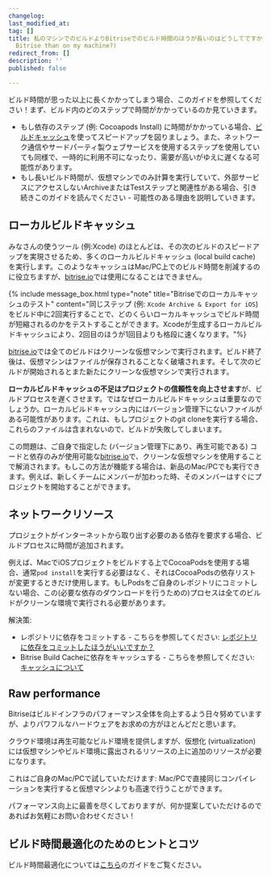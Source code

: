 ```yaml
---
changelog:
last_modified_at:
tag: []
title: 私のマシンでのビルドよりBitriseでのビルド時間のほうが長いのはどうしてですか？ (Why does my build take longer on
  Bitrise than on my machine?)
redirect_from: []
description: ''
published: false

---
```

ビルド時間が思った以上に長くかかってしまう場合、このガイドを参照してください！まず、ビルド内のどのステップで時間がかかっているのか見ていきます。

* もし依存のステップ (例: Cocoapods Install) に時間がかかっている場合、[ビルドキャッシュ](/jp/caching/about-caching/)を使ってスピードアップを図りましょう。また、ネットワーク通信やサードパーティ製ウェブサービスを使用するステップを使用していても同様で、一時的に利用不可になったり、需要が高いがゆえに遅くなる可能性があります。
* もし長いビルド時間が、仮想マシンでのみ計算を実行していて、外部サービスにアクセスしないArchiveまたはTestステップと関連性がある場合、引き続きこのガイドを読んでください - 可能性のある理由を説明していきます。

## ローカルビルドキャッシュ

みなさんの使うツール (例:Xcode) のほとんどは、その次のビルドのスピードアップを実現させるため、多くのローカルビルドキャッシュ (local build cache) を実行します。このようなキャッシュはMac/PC上でのビルド時間を削減するのに役立ちますが、[bitrise.io](https://www.bitrise.io)では使用になることはできません。

{% include message_box.html type="note" title="Bitriseでのローカルキャッシュのテスト" content="同じステップ (例: `Xcode Archive & Export for iOS`) をビルド中に2回実行することで、どのくらいローカルキャッシュでビルド時間が短縮されるのかをテストすることができます。Xcodeが生成するローカルビルドキャッシュにより、2回目のほうが1回目よりも格段に速くなります。"%}

[bitrise.io](https://www.bitrise.io)では全てのビルドはクリーンな仮想マシンで実行されます。ビルド終了後は、仮想マシンはファイルが保存されることなく破壊されます。そして次のビルドが開始されるとまた新たにクリーンな仮想マシンで実行されます。

**ローカルビルドキャッシュの不足はプロジェクトの信頼性を向上させます**が、ビルドプロセスを遅くさせます。ではなぜローカルビルドキャッシュは重要なのでしょうか。ローカルビルドキャッシュ内にはバージョン管理下にないファイルがある可能性があります。これは、もしプロジェクトのgit cloneを実行する場合、これらのファイルは含まれないので、ビルドが失敗してしまいます。

この問題は、ご自身で指定した (バージョン管理下にあり、再生可能である) コードと依存のみが使用可能な[bitrise.io](https://www.bitrise.io)で、クリーンな仮想マシンを使用することで解消されます。もしこの方法が機能する場合は、新品のMac/PCでも実行できます。例えば、新しくチームにメンバーが加わった時、そのメンバーはすぐにプロジェクトを開始することができます。

## ネットワークリソース

プロジェクトがインターネットから取り出す必要のある依存を要求する場合、ビルドプロセスに時間が追加されます。

例えば、MacでiOSプロジェクトをビルドする上でCocoaPodsを使用する場合、通常`pod install`を実行する必要はなく、それはCocoaPodsの依存リストが変更するときだけ使用します。もしPodsをご自身のレポジトリにコミットしない場合、この(必要な依存のダウンロードを行うための)プロセスは全てのビルドがクリーンな環境で実行される必要があります。

解決策:

* レポジトリに依存をコミットする - こちらを参照してください: [レポジトリに依存をコミットしたほうがいいですか？](/jp/faq/should-i-commit-my-dependencies-into-my-repository/)
* Bitrise Build Cacheに依存をキャッシュする - こちらを参照してください: [キャッシュについて](/jp/caching/about-caching)

## Raw performance

Bitriseはビルドインフラのパフォーマンス全体を向上するよう日々努めていますが、よりパワフルなハードウェアをお求めの方がほとんどだと思います。

クラウド環境は再生可能なビルド環境を提供しますが、仮想化 (virtualization) には仮想マシンやビルド環境に露出されるリソースの上に追加のリソースが必要になります。

これはご自身のMac/PCで試していただけます: Mac/PCで直接同じコンパイレーションを実行すると仮想マシンよりも高速で行うことができます。

パフォーマンス向上に最善を尽くしておりますが、何か提案していただけるのであればお気軽にお問い合わせください！

## ビルド時間最適化のためのヒントとコツ

ビルド時間最適化については[こちら](/jp/tips-and-tricks/optimize-your-build-times)のガイドをご覧ください。